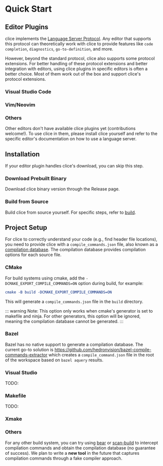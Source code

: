 # Quick Start

## Editor Plugins

clice implements the [Language Server Protocol](https://microsoft.github.io/language-server-protocol). Any editor that supports this protocol can theoretically work with clice to provide features like `code completion`, `diagnostics`, `go-to-definition`, and more.

However, beyond the standard protocol, clice also supports some protocol extensions. For better handling of these protocol extensions and better integration with editors, using clice plugins in specific editors is often a better choice. Most of them work out of the box and support clice's protocol extensions.

### Visual Studio Code

### Vim/Neovim

### Others

Other editors don't have available clice plugins yet (contributions welcome!). To use clice in them, please install clice yourself and refer to the specific editor's documentation on how to use a language server.

## Installation

If your editor plugin handles clice's download, you can skip this step.

### Download Prebuilt Binary

Download clice binary version through the Release page.

### Build from Source

Build clice from source yourself. For specific steps, refer to [build](../dev/build.md).

## Project Setup

For clice to correctly understand your code (e.g., find header file locations), you need to provide clice with a `compile_commands.json` file, also known as a [compilation database](https://clang.llvm.org/docs/JSONCompilationDatabase.html). The compilation database provides compilation options for each source file.

### CMake

For build systems using cmake, add the `-DCMAKE_EXPORT_COMPILE_COMMANDS=ON` option during build, for example:

```cmake
cmake -B build -DCMAKE_EXPORT_COMPILE_COMMANDS=ON
```

This will generate a `compile_commands.json` file in the `build` directory.

::: warning
Note: This option only works when cmake's generator is set to makefile and ninja. For other generators, this option will be ignored, meaning the compilation database cannot be generated.
:::

### Bazel

Bazel has no native support to generate a compilation database. The current go-to solution is https://github.com/hedronvision/bazel-compile-commands-extractor which creates a `compile_command.json` file in the root of the workspace based on `bazel aquery` results.

### Visual Studio

TODO:

### Makefile

TODO:

### Xmake

### Others

For any other build system, you can try using [bear](https://github.com/rizsotto/Bear) or [scan-build](https://github.com/rizsotto/scan-build) to intercept compilation commands and obtain the compilation database (no guarantee of success). We plan to write a **new tool** in the future that captures compilation commands through a fake compiler approach.
